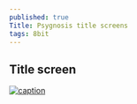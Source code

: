 ```yaml
---
published: true
Title: Psygnosis title screens
tags: 8bit
---
```

## Title screen

[![caption](https://img.youtube.com/vi/pb5WDxRT-i0/0.jpg)](https://www.youtube.com/watch?v=pb5WDxRT-i0)
